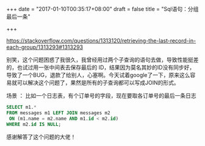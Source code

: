 +++
date = "2017-01-10T00:35:17+08:00"
draft = false
title = "Sql语句：分组最后一条"

+++

https://stackoverflow.com/questions/1313120/retrieving-the-last-record-in-each-group/1313293#1313293

别笑，这个问题困惑了我很久，我曾经用过两个子查询的语句去做，导致性能挺差的，也试过用一张中间表去保存最后的
ID，结果因为莫名其妙的ID没有同步好，导致了一个BUG，退款了给别人，心塞啊。今天试着google了一下，原来这么容易就可以解决这个问题了，果然是所有的子查询都可以写成JOIN的形式。

场景 ： 比如一个日志表，有个订单号的字段，现在要取各订单号的最后一条日志

```sql
SELECT m1.*
FROM messages m1 LEFT JOIN messages m2
 ON (m1.name = m2.name AND m1.id < m2.id)
WHERE m2.id IS NULL;
```

感谢解答了这个问题的大佬！


